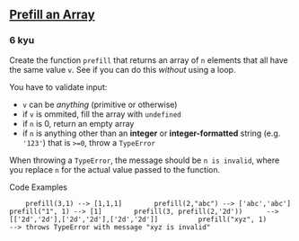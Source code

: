 <h2><a href=https://www.codewars.com/kata/54129112fb7c188740000162/train/python target="_blank">Prefill an Array</a></h2><h3>6 kyu</h3><p>Create the function <code>prefill</code> that returns an array of <code>n</code> elements that all have the same value <code>v</code>.  See if you can do this <em>without</em> using a loop.</p><p>You have to validate input:</p><ul><li><code>v</code> can be <em>anything</em> (primitive or otherwise)</li><li>if <code>v</code> is ommited, fill the array with <code>undefined</code></li><li>if <code>n</code> is 0, return an empty array</li><li>if <code>n</code> is anything other than an <strong>integer</strong> or <strong>integer-formatted</strong> string (e.g. <code>'123'</code>) that is <code>&gt;=0</code>, throw a <code>TypeError</code></li></ul><p>When throwing a <code>TypeError</code>, the message should be <code>n is invalid</code>, where you replace <code>n</code> for the actual value passed to the function.</p><p>Code Examples</p><pre style="display: none;"><code class="language-javascript">    <span class="cm-variable">prefill</span>(<span class="cm-number">3</span>,<span class="cm-number">1</span>) <span class="cm-operator">--&gt;</span> [<span class="cm-number">1</span>,<span class="cm-number">1</span>,<span class="cm-number">1</span>]        <span class="cm-variable">prefill</span>(<span class="cm-number">2</span>,<span class="cm-string">"abc"</span>) <span class="cm-operator">--&gt;</span> [<span class="cm-string">'abc'</span>,<span class="cm-string">'abc'</span>]        <span class="cm-variable">prefill</span>(<span class="cm-string">"1"</span>, <span class="cm-number">1</span>) <span class="cm-operator">--&gt;</span> [<span class="cm-number">1</span>]        <span class="cm-variable">prefill</span>(<span class="cm-number">3</span>, <span class="cm-variable">prefill</span>(<span class="cm-number">2</span>,<span class="cm-string">'2d'</span>))      <span class="cm-comment">--&gt; [['2d','2d'],['2d','2d'],['2d','2d']]</span>          <span class="cm-variable">prefill</span>(<span class="cm-string">"xyz"</span>, <span class="cm-number">1</span>)      <span class="cm-comment">--&gt; throws TypeError with message "xyz is invalid"</span></code></pre><pre style="display: none;"><code class="language-ruby">    <span class="cm-variable">prefill</span>(<span class="cm-number">3</span>,<span class="cm-number">1</span>) <span class="cm-operator">--&gt;</span> [<span class="cm-number">1</span>,<span class="cm-number">1</span>,<span class="cm-number">1</span>]        <span class="cm-variable">prefill</span>(<span class="cm-number">2</span>,<span class="cm-string">"abc"</span>) <span class="cm-operator">--&gt;</span> [<span class="cm-string">'abc'</span>,<span class="cm-string">'abc'</span>]        <span class="cm-variable">prefill</span>(<span class="cm-string">"1"</span>, <span class="cm-number">1</span>) <span class="cm-operator">--&gt;</span> [<span class="cm-number">1</span>]        <span class="cm-variable">prefill</span>(<span class="cm-number">3</span>, <span class="cm-variable">prefill</span>(<span class="cm-number">2</span>,<span class="cm-string">'2d'</span>))      <span class="cm-operator">--&gt;</span> [[<span class="cm-string">'2d'</span>,<span class="cm-string">'2d'</span>],[<span class="cm-string">'2d'</span>,<span class="cm-string">'2d'</span>],[<span class="cm-string">'2d'</span>,<span class="cm-string">'2d'</span>]]          <span class="cm-variable">prefill</span>(<span class="cm-string">"xyz"</span>, <span class="cm-number">1</span>)      <span class="cm-operator">--&gt;</span> <span class="cm-variable">throws</span> <span class="cm-tag">TypeError</span> <span class="cm-variable">with</span> <span class="cm-variable">message</span> <span class="cm-string">"xyz is invalid"</span></code></pre><pre><code class="language-python">    <span class="cm-variable">prefill</span>(<span class="cm-number">3</span>,<span class="cm-number">1</span>) <span class="cm-operator">-</span><span class="cm-operator">-</span><span class="cm-operator">&gt;</span> [<span class="cm-number">1</span>,<span class="cm-number">1</span>,<span class="cm-number">1</span>]        <span class="cm-variable">prefill</span>(<span class="cm-number">2</span>,<span class="cm-string">"abc"</span>) <span class="cm-operator">-</span><span class="cm-operator">-</span><span class="cm-operator">&gt;</span> [<span class="cm-string">'abc'</span>,<span class="cm-string">'abc'</span>]        <span class="cm-variable">prefill</span>(<span class="cm-string">"1"</span>, <span class="cm-number">1</span>) <span class="cm-operator">-</span><span class="cm-operator">-</span><span class="cm-operator">&gt;</span> [<span class="cm-number">1</span>]        <span class="cm-variable">prefill</span>(<span class="cm-number">3</span>, <span class="cm-variable">prefill</span>(<span class="cm-number">2</span>,<span class="cm-string">'2d'</span>))      <span class="cm-operator">-</span><span class="cm-operator">-</span><span class="cm-operator">&gt;</span> [[<span class="cm-string">'2d'</span>,<span class="cm-string">'2d'</span>],[<span class="cm-string">'2d'</span>,<span class="cm-string">'2d'</span>],[<span class="cm-string">'2d'</span>,<span class="cm-string">'2d'</span>]]          <span class="cm-variable">prefill</span>(<span class="cm-string">"xyz"</span>, <span class="cm-number">1</span>)      <span class="cm-operator">-</span><span class="cm-operator">-</span><span class="cm-operator">&gt;</span> <span class="cm-variable">throws</span> <span class="cm-variable">TypeError</span> <span class="cm-keyword">with</span> <span class="cm-variable">message</span> <span class="cm-string">"xyz is invalid"</span></code></pre><pre style="display: none;"><code class="language-coffeescript"><span class="cm-indent">    </span><span class="cm-variable">prefill</span> <span class="cm-number">3</span><span class="cm-punctuation">,</span> <span class="cm-number">1</span> <span class="cm-comment">#returns [1, 1, 1]</span><span class="cm-indent">    </span>    <span class="cm-variable">prefill</span> <span class="cm-number">2</span><span class="cm-punctuation">,</span> <span class="cm-string">"abc"</span> <span class="cm-comment">#returns ["abc","abc"]</span>        <span class="cm-variable">prefill</span> <span class="cm-string">"1"</span><span class="cm-punctuation">,</span> <span class="cm-number">1</span> <span class="cm-comment">#returns [1]</span>        <span class="cm-variable">prefill</span> <span class="cm-number">3</span><span class="cm-punctuation">,</span> <span class="cm-variable">prefill</span><span class="cm-punctuation">(</span><span class="cm-number">2</span><span class="cm-punctuation">,</span> <span class="cm-string">"2d"</span><span class="cm-punctuation">)</span><span class="cm-indent">      </span><span class="cm-comment">#returns [['2d','2d'],['2d','2d'],['2d','2d']]</span>      <span class="cm-dedent">    </span><span class="cm-variable">prefill</span> <span class="cm-string">"xyz"</span><span class="cm-punctuation">,</span> <span class="cm-number">1</span><span class="cm-indent">      </span><span class="cm-comment">#throws TypeError with message "xyz is invalid"</span></code></pre>